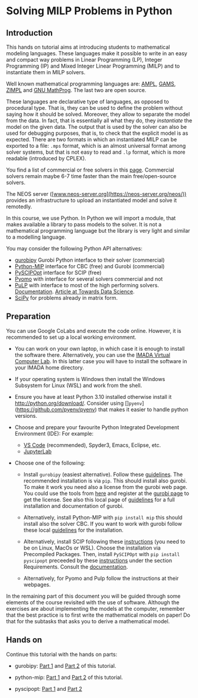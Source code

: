
# Solving MILP Problems in Python

## Introduction

This hands on tutorial aims at introducing students to mathematical
modeling languages. These languages make it possible to write in an easy
and compact way problems in Linear Programming (LP), Integer Programming
(IP) and Mixed Integer Linear Programming (MILP) and to instantiate them
in MILP solvers.

Well known mathematical programming languages are:
[AMPL](http://www.ampl.com/), [GAMS](http://www.gams.com/),
[ZIMPL](http://zimpl.zib.de/) and
[GNU MathProg](http://www.gnu.org/software/glpk/). The last two are open
source.

These languages are declarative type of languages, as opposed to
procedural type. That is, they can be used to define the problem without
saying how it should be solved. Moreover, they allow to separate the
model from the data. In fact, that is essentially all what they do, they
*instantiate* the model on the given data. The output that is used by
the solver can also be used for debugging purposes, that is, to check
that the explicit model is as expected. There are two formats in which
an instantiated MILP can be exported to a file: `.mps` format, which is
an almost universal format among solver systems, but that is not easy to
read and `.lp` format, which is more readable (introduced by CPLEX).

You find a list of commercial or free solvers in this
[page](https://imada.sdu.dk/u/march/Blog/optimization/software/2023/02/12/optsoft.html). Commercial
solvers remain maybe 6-7 time faster than the main free/open-source
solvers.

The NEOS server ([www.neos-server.org](https://neos-server.org/neos/)) provides an
infrastructure to upload an instantiated model and solve it remotedly.

In this course, we use Python. In Python we will import a module, that
makes available a library to pass models to the solver. It is not a
mathematical programming language but the library is very light and
similar to a modelling language.

You may consider the following Python API alternatives:

- [gurobipy](https://support.gurobi.com)
  Gurobi Python interface to their solver (commercial)
- [Python-MIP](https://github.com/coin-or/python-mip) interface for CBC (free) and Gurobi (commercial)
- [PySCIPOpt](https://github.com/scipopt/PySCIPOpt) interface for SCIP (free)
- [Pyomo](https://pyomo.org) with interface for several solvers commercial and not
- [PuLP](https://github.com/coin-or/pulp) with interface to most of the
   high performing solvers.
   [Documentation](https://coin-or.github.io/pulp/). [Article at Towards Data Science](https://towardsdatascience.com/basic-linear-programming-in-python-with-pulp-d398d144802b).
- [SciPy](https://docs.scipy.org/doc/scipy/reference/generated/scipy.optimize.linprog.html)
  for problems already in matrix form.

## Preparation

You can use Google CoLabs and execute the code online. However, it is
recommended to set up a local working environment.

- You can work on your own laptop, in which case it is enough to install the
software there. Alternatively, you can use the [IMADA Virtual Computer
Lab](https://imada.sdu.dk/u/jlandersen/imada/it/complab.html#imada-comp-lab). In
this latter case you will have to install the software in your IMADA home
directory.

- If your operating system is Windows then install the Windows Subsystem for Linux
  (WSL) and work from the shell.

- Ensure you have at least Python 3.10 installed otherwise install it
<http://python.org/download/>. Consider using
[]`pyenv`](https://github.com/pyenv/pyenv) that makes it easier to handle python
versions. 
   
- Choose and prepare your favourite Python Integrated Development Environment (IDE): For example:
  - [VS Code](https://code.visualstudio.com/docs/python/python-tutorial) (recommended), Spyder3, Emacs, Eclipse, etc. 
  - [JupyterLab](https://blog.jupyter.org/jupyterlab-is-ready-for-users-5a6f039b8906)
    <!-- If you are on Windows you may consider [PyScripter IDE](http://www.gurobi.com/documentation/current/quickstart_windows/installing_a_python_ide.html).-->

- Choose one of the following:

  - Install `gurobipy` (easiest alternative). Follow these
    [guidelines](https://support.gurobi.com/hc/en-us/articles/360044290292-How-do-I-install-Gurobi-for-Python-). The
    recommended installation is via `pip`.  This should install also
    gurobi. To make it work you need also a license from the gurobi web
    page. You could use the tools from
    [here](https://support.gurobi.com/hc/en-us/articles/360059842732)
    and register at the [gurobi page](https://www.gurobi.com) to get
    the license. See also this local page of [guidelines](../gurobi/)
    for a full installation and documentation of gurobi.

  - Alternatively, install Python-MIP with `pip install mip` this should install also
    the solver CBC. If you want to work with gurobi follow these local
    [guidelines](../gurobi.html) for the installation.

  - Alternatively, install SCIP following these
    [instructions](https://github.com/scipopt/PySCIPOpt/blob/master/INSTALL.md) (you need
    to be on Linux, MacOs or WSL). Choose the installation via Precompiled
    Packages.  Then, install `PySCIPOpt` with `pip install pyscipopt`
    preceeded by these
    [instructions](https://www.scipopt.org/index.php#download) under the
    section Requirements. Consult the
    [documentation](https://scipopt.github.io/PySCIPOpt/docs/html/).

  - Alternatively, for Pyomo and Pulp follow the instructions at their webpages.


In the remaining part of this document you will be guided through some
elements of the course revisited with the use of software. Although the
exercises are about implementing the models at the computer, remember
that the best practice is to first write the mathematical models on
paper! Do that for the subtasks that asks you to derive a mathematical
model.


## Hands on

Continue this tutorial with the hands on parts:

- gurobipy: [Part 1](./labs/lab_gurobi_1.ipynb) and  [Part 2](./labs/lab_gurobi_2.ipynb) of this tutorial.

- python-mip:  [Part 1](./labs/lab_mip_1.ipynb) and [Part 2](./labs/lab_mip_2.ipynb)
  of this tutorial.

- pyscipopt: [Part 1](./labs/lab_scip_1.ipynb) and [Part 2](./labs/lab_scip_2.ipynb)
